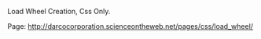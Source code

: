 Load Wheel Creation, Css Only.

Page: http://darcocorporation.scienceontheweb.net/pages/css/load_wheel/